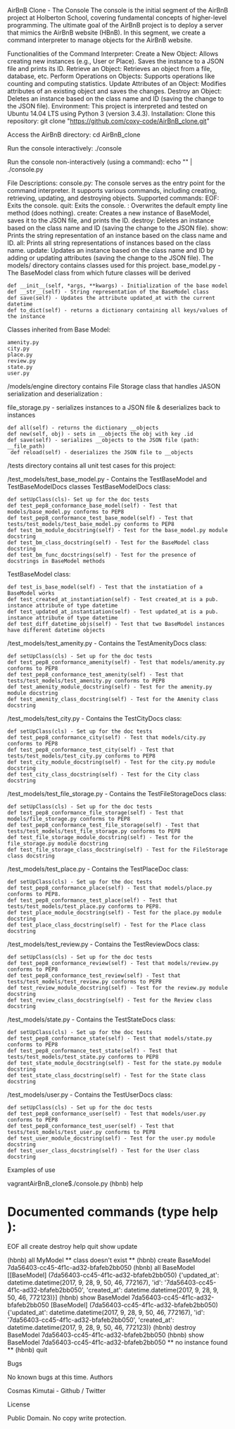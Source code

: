 AirBnB Clone - The Console
The console is the initial segment of the AirBnB project at Holberton School, covering fundamental concepts of higher-level programming. The ultimate goal of the AirBnB project is to deploy a server that mimics the AirBnB website (HBnB). In this segment, we create a command interpreter to manage objects for the AirBnB website.

Functionalities of the Command Interpreter:
Create a New Object:
Allows creating new instances (e.g., User or Place).
Saves the instance to a JSON file and prints its ID.
Retrieve an Object:
Retrieves an object from a file, database, etc.
Perform Operations on Objects:
Supports operations like counting and computing statistics.
Update Attributes of an Object:
Modifies attributes of an existing object and saves the changes.
Destroy an Object:
Deletes an instance based on the class name and ID (saving the change to the JSON file).
Environment:
This project is interpreted and tested on Ubuntu 14.04 LTS using Python 3 (version 3.4.3).
Installation:
Clone this repository:
git clone "https://github.com/coxy-code/AirBnB_clone.git"

Access the AirBnB directory:
cd AirBnB_clone

Run the console interactively:
./console

Run the console non-interactively (using a command):
echo "<command>" | ./console.py

File Descriptions:
console.py: The console serves as the entry point for the command interpreter. It supports various commands, including creating, retrieving, updating, and destroying objects.
Supported commands:
EOF: Exits the console.
quit: Exits the console.
<emptyline>: Overwrites the default empty line method (does nothing).
create: Creates a new instance of BaseModel, saves it to the JSON file, and prints the ID.
destroy: Deletes an instance based on the class name and ID (saving the change to the JSON file).
show: Prints the string representation of an instance based on the class name and ID.
all: Prints all string representations of instances based on the class name.
update: Updates an instance based on the class name and ID by adding or updating attributes (saving the change to the JSON file).
The models/ directory contains classes used for this project.
base_model.py - The BaseModel class from which future classes will be derived

    def __init__(self, *args, **kwargs) - Initialization of the base model
    def __str__(self) - String representation of the BaseModel class
    def save(self) - Updates the attribute updated_at with the current datetime
    def to_dict(self) - returns a dictionary containing all keys/values of the instance

Classes inherited from Base Model:

    amenity.py
    city.py
    place.py
    review.py
    state.py
    user.py

/models/engine directory contains File Storage class that handles JASON serialization and deserialization :

file_storage.py - serializes instances to a JSON file & deserializes back to instances

    def all(self) - returns the dictionary __objects
    def new(self, obj) - sets in __objects the obj with key .id
    def save(self) - serializes __objects to the JSON file (path: __file_path)
     def reload(self) - deserializes the JSON file to __objects

/tests directory contains all unit test cases for this project:

/test_models/test_base_model.py - Contains the TestBaseModel and TestBaseModelDocs classes TestBaseModelDocs class:

    def setUpClass(cls)- Set up for the doc tests
    def test_pep8_conformance_base_model(self) - Test that models/base_model.py conforms to PEP8
    def test_pep8_conformance_test_base_model(self) - Test that tests/test_models/test_base_model.py conforms to PEP8
    def test_bm_module_docstring(self) - Test for the base_model.py module docstring
    def test_bm_class_docstring(self) - Test for the BaseModel class docstring
    def test_bm_func_docstrings(self) - Test for the presence of docstrings in BaseModel methods

TestBaseModel class:

    def test_is_base_model(self) - Test that the instatiation of a BaseModel works
    def test_created_at_instantiation(self) - Test created_at is a pub. instance attribute of type datetime
    def test_updated_at_instantiation(self) - Test updated_at is a pub. instance attribute of type datetime
    def test_diff_datetime_objs(self) - Test that two BaseModel instances have different datetime objects

/test_models/test_amenity.py - Contains the TestAmenityDocs class:

    def setUpClass(cls) - Set up for the doc tests
    def test_pep8_conformance_amenity(self) - Test that models/amenity.py conforms to PEP8
    def test_pep8_conformance_test_amenity(self) - Test that tests/test_models/test_amenity.py conforms to PEP8
    def test_amenity_module_docstring(self) - Test for the amenity.py module docstring
    def test_amenity_class_docstring(self) - Test for the Amenity class docstring

/test_models/test_city.py - Contains the TestCityDocs class:

    def setUpClass(cls) - Set up for the doc tests
    def test_pep8_conformance_city(self) - Test that models/city.py conforms to PEP8
    def test_pep8_conformance_test_city(self) - Test that tests/test_models/test_city.py conforms to PEP8
    def test_city_module_docstring(self) - Test for the city.py module docstring
    def test_city_class_docstring(self) - Test for the City class docstring

/test_models/test_file_storage.py - Contains the TestFileStorageDocs class:

    def setUpClass(cls) - Set up for the doc tests
    def test_pep8_conformance_file_storage(self) - Test that models/file_storage.py conforms to PEP8
    def test_pep8_conformance_test_file_storage(self) - Test that tests/test_models/test_file_storage.py conforms to PEP8
    def test_file_storage_module_docstring(self) - Test for the file_storage.py module docstring
    def test_file_storage_class_docstring(self) - Test for the FileStorage class docstring

/test_models/test_place.py - Contains the TestPlaceDoc class:

    def setUpClass(cls) - Set up for the doc tests
    def test_pep8_conformance_place(self) - Test that models/place.py conforms to PEP8.
    def test_pep8_conformance_test_place(self) - Test that tests/test_models/test_place.py conforms to PEP8.
    def test_place_module_docstring(self) - Test for the place.py module docstring
    def test_place_class_docstring(self) - Test for the Place class docstring

/test_models/test_review.py - Contains the TestReviewDocs class:

    def setUpClass(cls) - Set up for the doc tests
    def test_pep8_conformance_review(self) - Test that models/review.py conforms to PEP8
    def test_pep8_conformance_test_review(self) - Test that tests/test_models/test_review.py conforms to PEP8
    def test_review_module_docstring(self) - Test for the review.py module docstring
    def test_review_class_docstring(self) - Test for the Review class docstring

/test_models/state.py - Contains the TestStateDocs class:

    def setUpClass(cls) - Set up for the doc tests
    def test_pep8_conformance_state(self) - Test that models/state.py conforms to PEP8
    def test_pep8_conformance_test_state(self) - Test that tests/test_models/test_state.py conforms to PEP8
    def test_state_module_docstring(self) - Test for the state.py module docstring
    def test_state_class_docstring(self) - Test for the State class docstring

/test_models/user.py - Contains the TestUserDocs class:

    def setUpClass(cls) - Set up for the doc tests
    def test_pep8_conformance_user(self) - Test that models/user.py conforms to PEP8
    def test_pep8_conformance_test_user(self) - Test that tests/test_models/test_user.py conforms to PEP8
    def test_user_module_docstring(self) - Test for the user.py module docstring
    def test_user_class_docstring(self) - Test for the User class docstring

Examples of use

vagrantAirBnB_clone$./console.py
(hbnb) help

Documented commands (type help <topic>):
========================================
EOF  all  create  destroy  help  quit  show  update

(hbnb) all MyModel
** class doesn't exist **
(hbnb) create BaseModel
7da56403-cc45-4f1c-ad32-bfafeb2bb050
(hbnb) all BaseModel
[[BaseModel] (7da56403-cc45-4f1c-ad32-bfafeb2bb050) {'updated_at': datetime.datetime(2017, 9, 28, 9, 50, 46, 772167), 'id': '7da56403-cc45-4f1c-ad32-bfafeb2bb050', 'created_at': datetime.datetime(2017, 9, 28, 9, 50, 46, 772123)}]
(hbnb) show BaseModel 7da56403-cc45-4f1c-ad32-bfafeb2bb050
[BaseModel] (7da56403-cc45-4f1c-ad32-bfafeb2bb050) {'updated_at': datetime.datetime(2017, 9, 28, 9, 50, 46, 772167), 'id': '7da56403-cc45-4f1c-ad32-bfafeb2bb050', 'created_at': datetime.datetime(2017, 9, 28, 9, 50, 46, 772123)}
(hbnb) destroy BaseModel 7da56403-cc45-4f1c-ad32-bfafeb2bb050
(hbnb) show BaseModel 7da56403-cc45-4f1c-ad32-bfafeb2bb050
** no instance found **
(hbnb) quit

Bugs

No known bugs at this time.
Authors

Cosmas Kimutai - Github / Twitter

License

Public Domain. No copy write protection.

